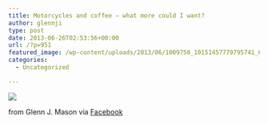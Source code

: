 ```yaml
---
title: Motorcycles and coffee – what more could I want?
author: glennji
type: post
date: 2013-06-26T02:53:56+00:00
url: /?p=951
featured_image: /wp-content/uploads/2013/06/1009750_10151457779795741_693937892_n.jpg
categories:
  - Uncategorized

---
```

<div>
  <img src='/wp-content/uploads/2013/06/1009750_10151457779795741_693937892_n.jpg' style='max-width:600px;' /></p> 
  
  <div>
    from Glenn J. Mason via <a href="http://www.facebook.com/photo.php?fbid=10151457779795741&#038;set=a.10150907445480741.408542.551785740&#038;type=1">Facebook</a>
  </div>
</div>
